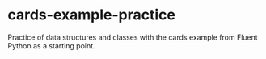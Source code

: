 # cards-example-practice
Practice of data structures and classes with the cards example from Fluent Python as a starting point.
